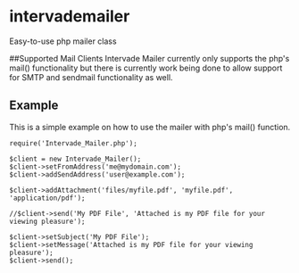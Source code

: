 # intervademailer
Easy-to-use php mailer class

##Supported Mail Clients
Intervade Mailer currently only supports the php's mail() functionality but there is currently work being done to allow support for SMTP and sendmail functionality as well.

## Example
This is a simple example on how to use the mailer with php's mail() function.

    require('Intervade_Mailer.php'); 
    
    $client = new Intervade_Mailer(); 
    $client->setFromAddress('me@mydomain.com'); 
    $client->addSendAddress('user@example.com');
    
    $client->addAttachment('files/myfile.pdf', 'myfile.pdf', 'application/pdf'); 
    
    //$client->send('My PDF File', 'Attached is my PDF file for your viewing pleasure'); 
    
    $client->setSubject('My PDF File');
    $client->setMessage('Attached is my PDF file for your viewing pleasure'); 
    $client->send(); 
